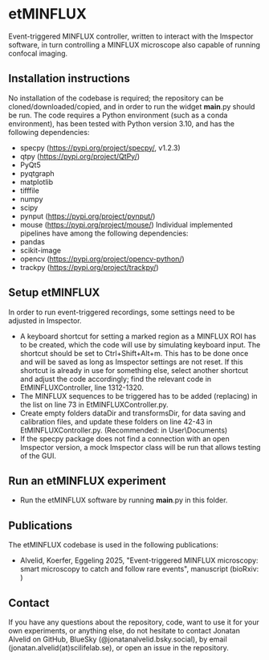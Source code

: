 # etMINFLUX
Event-triggered MINFLUX controller, written to interact with the Imspector software, in turn controlling a MINFLUX microscope also capable of running confocal imaging. 

## Installation instructions
No installation of the codebase is required; the repository can be cloned/downloaded/copied, and in order to run the widget __main__.py should be run.
The code requires a Python environment (such as a conda environment), has been tested with Python version 3.10, and has the following dependencies:
- specpy (https://pypi.org/project/specpy/, v1.2.3)
- qtpy (https://pypi.org/project/QtPy/)
- PyQt5
- pyqtgraph
- matplotlib
- tifffile
- numpy
- scipy
- pynput (https://pypi.org/project/pynput/)
- mouse (https://pypi.org/project/mouse/)
Individual implemented pipelines have among the following dependencies:
- pandas
- scikit-image
- opencv (https://pypi.org/project/opencv-python/)
- trackpy (https://pypi.org/project/trackpy/)

## Setup etMINFLUX
In order to run event-triggered recordings, some settings need to be adjusted in Imspector.
- A keyboard shortcut for setting a marked region as a MINFLUX ROI has to be created, which the code will use by simulating keyboard input. The shortcut should be set to Ctrl+Shift+Alt+m. This has to be done once and will be saved as long as Imspector settings are not reset. If this shortcut is already in use for something else, select another shortcut and adjust the code accordingly; find the relevant code in EtMINFLUXController, line 1312-1320.
- The MINFLUX sequences to be triggered has to be added (replacing) in the list on line 73 in EtMINFLUXController.py.
- Create empty folders dataDir and transformsDir, for data saving and calibration files, and update these folders on line 42-43 in EtMINFLUXController.py. (Recommended: in User\Documents)
- If the specpy package does not find a connection with an open Imspector version, a mock Imspector class will be run that allows testing of the GUI.

## Run an etMINFLUX experiment
- Run the etMINFLUX software by running __main__.py in this folder.

## Publications
The etMINFLUX codebase is used in the following publications:
- Alvelid, Koerfer, Eggeling 2025, "Event-triggered MINFLUX microscopy: smart microscopy to catch and follow rare events", manuscript (bioRxiv: )

## Contact
If you have any questions about the repository, code, want to use it for your own experiments, or anything else, do not hesitate to contact Jonatan Alvelid on GitHub, BlueSky (@jonatanalvelid.bsky.social), by email (jonatan.alvelid(at)scilifelab.se), or open an issue in the repository.
